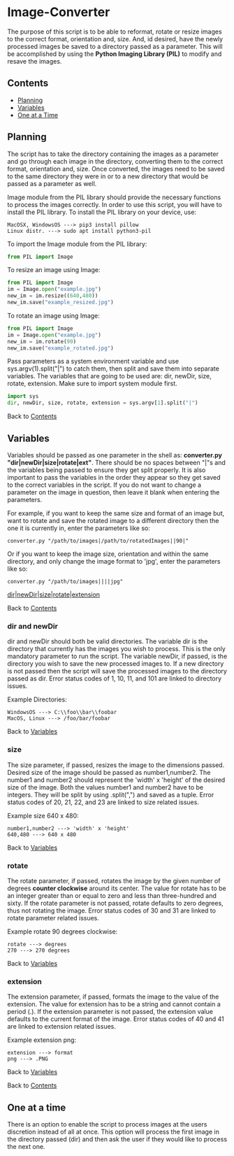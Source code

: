 # **Image-Converter**
The purpose of this script is to be able to reformat, rotate or resize images to the correct format, orientation and, size. And, id desired, have the newly processed images be saved to a directory passed as a parameter. This will be accomplished by using the **Python Imaging Library (PIL)** to modify and resave the images.

## <a name="head1"></a>**Contents**
* [Planning](#head2)
* [Variables](#head3)
* [One at a Time](#head4)

## <a name="head2"></a>**Planning**
The script has to take the directory containing the images as a parameter and go through each image in the directory, converting them to the correct format, orientation and, size. Once converted, the images need to be saved to the same directory they were in or to a new directory that would be passed as a parameter as well.

Image module from the PIL library should provide the necessary functions to process the images correctly. In order to use this script, you will have to install the PIL library. To install the PIL library on your device, use:
```
MacOSX, WindowsOS ---> pip3 install pillow
Linux distr. ---> sudo apt install python3-pil
```

To import the Image module from the PIL library:
```python
from PIL import Image
```

To resize an image using Image:
```python
from PIL import Image
im = Image.open("example.jpg")
new_im = im.resize((640,480))
new_im.save("example_resized.jpg")
```

To rotate an image using Image:
```python
from PIL import Image
im = Image.open("example.jpg")
new_im = im.rotate(90)
new_im.save("example_rotated.jpg")
```

Pass parameters as a system environment variable and use sys.argv(1).split("|") to catch them, then split and save them into separate variables. The variables that are going to be used are: dir, newDir, size, rotate, extension. Make sure to import system module first.
```python
import sys
dir, newDir, size, rotate, extension = sys.argv[1].split("|")
```

Back to [Contents](#head1)

## <a name="head3"></a>**Variables**
Variables should be passed as one parameter in the shell as: **converter.py "dir|newDir|size|rotate|ext"**. There should be no spaces between "|"s and the variables being passed to ensure they get split properly. It is also important to pass the variables in the order they appear so they get saved to the correct variables in the script. If you do not want to change a parameter on the image in question, then leave it blank when entering the parameters.

For example, if you want to keep the same size and format of an image but, want to rotate and save the rotated image to a different directory then the one it is currently in, enter the parameters like so:
```
converter.py "/path/to/images|/path/to/rotatedImages||90|"
```

Or if you want to keep the image size, orientation and within the same directory, and only change the image format to 'jpg', enter the parameters like so:
```
converter.py "/path/to/images||||jpg"
```

[dir](#head31)|[newDir](#head31)|[size](#head32)|[rotate](#head33)|[extension](#head34)

Back to [Contents](#head1)

### <a name="head31"></a>dir and newDir
dir and newDir should both be valid directories. The variable dir is the directory that currently has the images you wish to process. This is the only mandatory parameter to run the script. The variable newDir, if passed, is the directory you wish to save the new processed images to. If a new directory is not passed then the script will save the processed images to the directory passed as dir. Error status codes of 1, 10, 11, and 101 are linked to directory issues.

Example Directories:
```
WindowsOS ---> C:\\foo\\bar\\foobar
MacOS, Linux ---> /foo/bar/foobar
```

Back to [Variables](#head3)

### <a name="head32"></a>size
The size parameter, if passed, resizes the image to the dimensions passed. Desired size of the image should be passed as number1,number2. The number1 and number2 should represent the 'width' x 'height' of the desired size of the image. Both the values number1 and number2 have to be integers. They will be split by using .split(",") and saved as a tuple. Error status codes of 20, 21, 22, and 23 are linked to size related issues.

Example size 640 x 480:
```
number1,number2 ---> 'width' x 'height'
640,480 ---> 640 x 480
```

Back to [Variables](#head3)

### <a name="head33"></a>rotate
The rotate parameter, if passed, rotates the image by the given number of degrees **counter clockwise** around its center. The value for rotate has to be an integer greater than or equal to zero and less than three-hundred and sixty. If the rotate parameter is not passed, rotate defaults to zero degrees, thus not rotating the image. Error status codes of 30 and 31 are linked to rotate parameter related issues.

Example rotate 90 degrees clockwise:
```
rotate ---> degrees
270 ---> 270 degrees
```

Back to [Variables](#head3)

### <a name="head34"></a>extension
The extension parameter, if passed, formats the image to the value of the extension. The value for extension has to be a string and cannot contain a period (.). If the extension parameter is not passed, the extension value defaults to the current format of the image. Error status codes of 40 and 41 are linked to extension related issues.

Example extension png:
```
extension ---> format
png ---> .PNG
```

Back to [Variables](#head3)

Back to [Contents](#head1)

## <a name="head4"></a>One at a time
There is an option to enable the script to process images at the users discretion instead of all at once. This option will process the first image in the directory passed (dir) and then ask the user if they would like to process the next one. 
